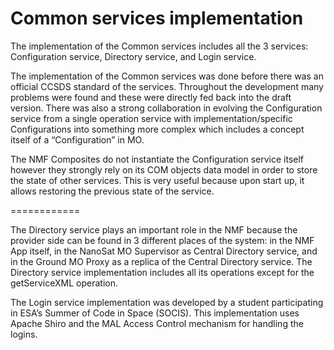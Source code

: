 Common services implementation
============

The implementation of the Common services includes all the 3 services: Configuration service, Directory service, and Login service.

The implementation of the Common services was done before there was an official CCSDS standard of the services. Throughout the development many problems were found and these were directly fed back into the draft version. There was also a strong collaboration in evolving the Configuration service from a single operation service with implementation/specific Configurations into something more complex which includes a concept itself of a “Configuration” in MO.

The NMF Composites do not instantiate the Configuration service itself however they strongly rely on its COM objects data model in order to store the state of other services. This is very useful because upon start up, it allows restoring the previous state of the service.

============

The Directory service plays an important role in the NMF because the provider side can be found in 3 different places of the system: in the NMF App itself, in the NanoSat MO Supervisor as Central Directory service, and in the Ground MO Proxy as a replica of the Central Directory service. The Directory service implementation includes all its operations except for the getServiceXML operation.

The Login service implementation was developed by a student participating in ESA’s Summer of Code in Space (SOCIS). This implementation uses Apache Shiro and the MAL Access Control mechanism for handling the logins.



